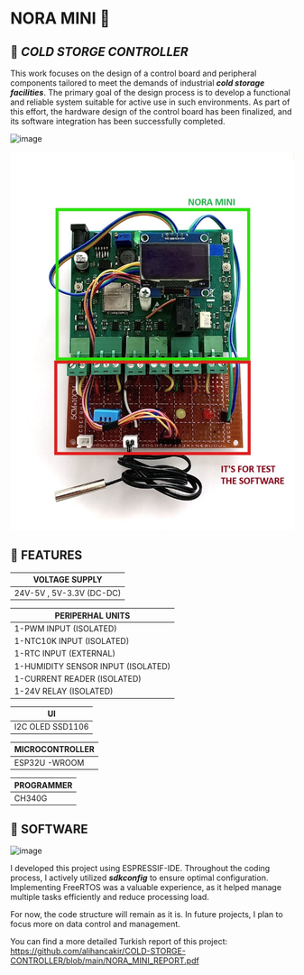 # NORA MINI 🚀

 ## 📢 _**COLD STORGE CONTROLLER**_

This work focuses on the design of a control board and peripheral components tailored to 
meet the demands of industrial _**cold storage facilities**_. The primary goal of the design process 
is to develop a functional and reliable system suitable for active use in such environments. As 
part of this effort, the hardware design of the control board has been finalized, and its 
software integration has been successfully completed.

![image](https://github.com/user-attachments/assets/5c32fabf-740f-4aa5-99a2-0ea9da2395a6)


![alt text](https://github.com/alihancakir/COLD-STORGE-CONTROLLER/blob/main/PCB.jpg?raw=true)

##  🔶 FEATURES


| VOLTAGE SUPPLY |
| ------------- |
|  24V-5V , 5V-3.3V  (DC-DC) |


| PERIPERHAL UNITS |
| ------------- |
| 1-PWM INPUT (ISOLATED) | 
| 1-NTC10K INPUT (ISOLATED) | 
| 1-RTC INPUT  (EXTERNAL) | 
| 1-HUMIDITY SENSOR INPUT (ISOLATED) |
| 1-CURRENT READER (ISOLATED)| 
| 1-24V RELAY (ISOLATED) | 

| UI |
| ------------- |
|  I2C OLED SSD1106 |

| MICROCONTROLLER|
| ------------- |
|  ESP32U -WROOM |

| PROGRAMMER|
| ------------- |
|  CH340G |


##  🔶 SOFTWARE

![image](https://github.com/user-attachments/assets/a9008b2e-1204-4461-92ed-9eabfd5b06cd)

I developed this project using ESPRESSIF-IDE. Throughout the coding process, I actively utilized **_sdkconfig_** to ensure optimal configuration. Implementing FreeRTOS was a valuable experience, as it helped manage multiple tasks efficiently and reduce processing load.

For now, the code structure will remain as it is. In future projects, I plan to focus more on data control and management.

You can find a more detailed Turkish report of this project:  https://github.com/alihancakir/COLD-STORGE-CONTROLLER/blob/main/NORA_MINI_REPORT.pdf 


